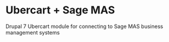 # Ubercart + Sage MAS
Drupal 7 Ubercart module for connecting to Sage MAS business management systems
